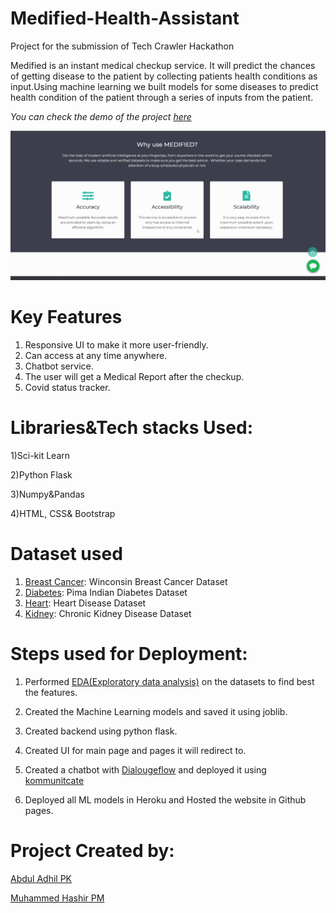 # Medified-Health-Assistant

Project for the submission of Tech Crawler Hackathon


Medified is an instant medical checkup service. It will predict the chances of getting disease to the patient by collecting patients health conditions as input.Using machine learning we built models for some diseases to predict health condition of the patient through a series of inputs from the patient.

*You can check the demo of the project [here](https://adhilcodes.github.io/Medified/)*

![](./images/demo.gif)


# Key Features
1) Responsive UI to make it more user-friendly.
2) Can access at any time anywhere.
3) Chatbot service.
4) The user will get a Medical Report after the checkup.
5) Covid status tracker.


# Libraries&Tech stacks Used:

  1)Sci-kit Learn

  2)Python Flask

  3)Numpy&Pandas

  4)HTML, CSS& Bootstrap

# Dataset used

       
1) [Breast Cancer](https://www.kaggle.com/uciml/breast-cancer-wisconsin-data): Winconsin Breast Cancer Dataset
2) [Diabetes](https://www.kaggle.com/uciml/pima-indians-diabetes-database): Pima Indian Diabetes Dataset
3) [Heart](https://www.kaggle.com/ronitf/heart-disease-uci): Heart Disease Dataset
4) [Kidney](https://www.kaggle.com/mansoordaku/ckdisease): Chronic Kidney Disease Dataset


# Steps used for Deployment:

1) Performed [EDA(Exploratory data analysis)](EDA) on the datasets to find best the features.

2) Created the Machine Learning models and saved it using joblib.

3) Created backend using python flask.

4) Created UI for main page and pages it will redirect to.

5) Created a chatbot with  [Dialougeflow](https://dialogflow.cloud.google.com/) and deployed it using [kommunitcate](https://www.kommunicate.io/product/dialogflow-integration)

6) Deployed all ML models in Heroku and Hosted the website in Github pages.


# Project Created by:
  [Abdul Adhil PK](adhilcodes.me)    
  
  [Muhammed Hashir PM](hashirpm.github.io/)
